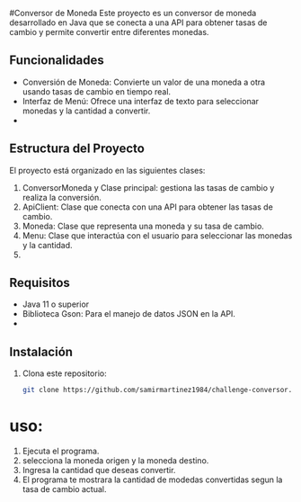#Conversor de Moneda
Este proyecto es un conversor de moneda desarrollado en Java que se conecta a una API para obtener tasas de cambio y permite convertir entre diferentes monedas.

## Funcionalidades
- Conversión de Moneda: Convierte un valor de una moneda a otra usando tasas de cambio en tiempo real.
- Interfaz de Menú: Ofrece una interfaz de texto para seleccionar monedas y la cantidad a convertir.
- 
## Estructura del Proyecto
El proyecto está organizado en las siguientes clases:
1. ConversorMoneda y Clase principal: gestiona las tasas de cambio y realiza la conversión.
2. ApiClient: Clase que conecta con una API para obtener las tasas de cambio.
3. Moneda: Clase que representa una moneda y su tasa de cambio.
4. Menu: Clase que interactúa con el usuario para seleccionar las monedas y la cantidad.
5. 
## Requisitos
- Java 11 o superior
- Biblioteca Gson: Para el manejo de datos JSON en la API.
- 
## Instalación
1. Clona este repositorio:
   ```bash
   git clone https://github.com/samirmartinez1984/challenge-conversor.git
   
# uso:
1.  Ejecuta el programa.
2. selecciona la moneda origen y la moneda destino.
3. Ingresa la cantidad que deseas convertir.
4. El programa te mostrara la cantidad de modedas convertidas segun la tasa de cambio actual.
